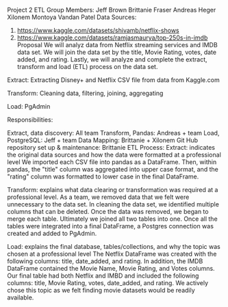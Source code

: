 Project 2 ETL
Group Members:
Jeff Brown
Brittanie Fraser
Andreas Heger
Xilonem Montoya
Vandan Patel
Data Sources:
1) https://www.kaggle.com/datasets/shivamb/netflix-shows
2) https://www.kaggle.com/datasets/ramjasmaurya/top-250s-in-imdb
Proposal
We will analyz data from Netflix streaming services and IMDB data set. We will join the data set by the title, Movie Rating, votes, date added, and rating. Lastly, we will analyze and complete the extract, transform and load (ETL) process on the data set.

Extract: Extracting Disney+ and Netflix CSV file from data from Kaggle.com

Transform: Cleaning data, filtering, joining, aggregating

Load: PgAdmin

Responsibilities:

Extract, data discovery: All team
Transform, Pandas: Andreas + team
Load, PostgreSQL: Jeff + team
Data Mapping: Brittanie + Xilonem
Git Hub repository set up & maintenance: Brittanie
ETL Process:
Extract: indicates the original data sources and how the data were formatted at a professional level
We imported each CSV file into pandas as a DataFrame. Then, within pandas, the "title" column was aggregated into upper case format, and the "rating" column was formatted to lower case in the final DataFrame.

Transform: explains what data clearing or transformation was required at a professional level.
As a team, we removed data that we felt were unnecessary to the data set. In cleaning the data set, we identified multiple columns that can be deleted. Once the data was removed, we began to merge each table. Ultimately we joined all two tables into one. Once all the tables were integrated into a final DataFrame, a Postgres connection was created and added to PgAdmin.

Load: explains the final database, tables/collections, and why the topic was chosen at a professional level
The Netflix DataFrame was created with the following columns: title, date_added, and rating. In addition, the IMDB DataFrame contained the Movie Name, Movie Rating, and Votes columns. Our final table had both Netflix and IMBD and included the following columns: title, Movie Rating, votes, date_added, and rating. We actively chose this topic as we felt finding movie datasets would be readily available.
